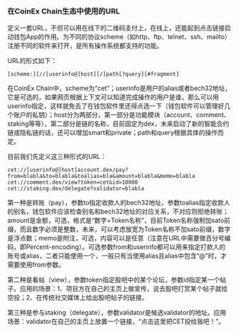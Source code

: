 ### 在CoinEx Chain生态中使用的URL



定义一套URL，不但可以用在线下的二维码支付上，在线上，还能起到点击链接启动钱包App的作用。为不同的协议scheme（如http、ftp、telnet、ssh、mailto）注册不同的软件来打开，是所有操作系统都支持的功能。

URL的形式如下：

```
[scheme:][//[userinfo@]host][/]path[?query][#fragment]
```

在CoinEx Chain中，scheme为“cet”；userinfo是用户的alias或者bech32地址，它是可选的，如果网页根据上下文可以知道完成操作的用户是谁，那么可以用userinfo指定，这样就免去了在钱包软件里还得点选一下（钱包软件可以管理好几个账户的私钥）；host分为两部分，第一部分是功能模块（account、comment、staking等等），第二部分是链的名称，目前固定为dex，未来启动了新的智能合约链或隐私链的话，还可以增加smart和private；path和query根据具体的操作而定。

目前我们先定义这三种形式的URL：

```
cet://[userinfo@]host]account.dex/pay?from=blabla&to=blabla&toalias=bla&amount=blabla&memo=blabla
cet://comment.dex/view?token=cet&id=10000
cet://staking.dex/delegate?validator=blabla
```

第一种是转账（pay），参数to指定收款人的bech32地址，参数toalias指定收款人的别名，钱包软件应该检查别名和bech32地址的对应关系，不对应则拒绝转账；amount是金额，可选，格式是“数字+Token名称”，目前Token名称强制加sato前缀，而且数字必须是整数，未来，可以考虑放宽为Token名称不加sato前缀，数字是浮点数；memo是附注，可选，内容可以是任意（注意在URL中需要做百分号编码，即Percent-encoding）。可选参数from和userinfo都可以用来指定打款人的账号或alias，二者只能使用一个，一般只有当使用alias且alias中包含“@”时，才需要使用from参数。

第二种是看帖（view），参数token指定股吧中的某个论坛，参数id指定某一个帖子。应用的场景：1、项目方在自己的主页上做宣传，说去股吧打赏某个帖子就给空投；2、在传统社交媒体上给出股吧帖子的链接。

第三种是参与staking（delegate），参数validator是候选validator的地址。应用场景：validator在自己的主页上放置一个链接，“点击这里把CET投给我吧！”。

